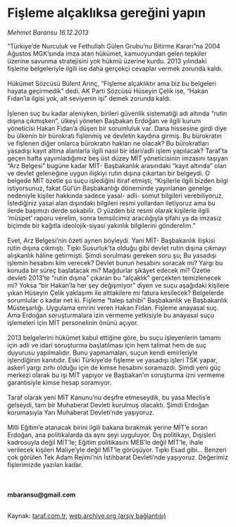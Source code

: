 # Fişleme alçaklıksa gereğini yapın

*Mehmet Baransu 16.12.2013*

<div class="yazi">“Türkiye’de Nurculuk ve Fethullah Gülen Grubu’nu Bitirme Kararı”na 2004 Ağustos MGK’sında imza atan hükümet, kamuoyundan gelen tepkiler üzerine savunma stratejisini yok hükmü üzerine kurdu. 2013 yılındaki fişleme belgeleriyle ilgili ise daha gerçekçi cevaplar vermek zorunda kaldı.<br/><br/>Hükümet Sözcüsü Bülent Arınç, “Fişleme alçaklıktır ama biz bu belgeleri hayata geçirmedik” dedi. AK Parti Sözcüsü Hüseyin Çelik ise, “Hakan Fidan’la ilgisi yok, alt seviyenin işi” demek zorunda kaldı.<br/><br/>İşlenen suç bu kadar aleniyken, birileri güvenlik sistematiği adı altında “rutin dışına çıkmışken”, ülkeyi yöneten Başbakan Erdoğan ve ilgili kurum yöneticisi Hakan Fidan’a düşen bir sorumluluk var. Dana hissesine girdi diye bu ülkenin bir bürokratı fişlenmiş ve devletin kaydına girmiş. Bu bürokratın ve fişlenen diğer onlarca bürokratın hakları ne olacak? Bu bürokratları yasadışı kayıt altına alanlarla ilgili nasıl bir idari/adli işlem yapılacak? Taraf’ta geçen hafta yayımladığımız beş üst düzey MİT yöneticisinin imzasını taşıyan “Arz Belgesi” bugüne kadar MİT- Başbakanlık arasındaki “kayıt altında” olan ve devlet geleneğine uygun ilişkiyi rutin dışına çıkartan bir belgeydi. O belgede MİT özetle şu suçu işlediğini itiraf etmişti; “Kişilerle ilgili bizden bilgi istiyorsunuz, fakat Gül’ün Başbakanlığı döneminde yayınlanan genelge nedeniyle kişiler hakkında sadece yasal- adli- somut bilgileri verebiliyoruz. İstediğiniz yasal alan dışındaki bilgileri resmi yollardan iletiyoruz ama bu ilerde başımızı derde sokabilir. O yüzden biz resmi olarak kişilerle ilgili ‘müspet’ raporu verelim, sonra temsilcimiz aracılığıyla şifahi ya da imzasız biçimde bir kağıtla ideolojik-siyasi yakınlık bilgilerini gönderelim.”<br/><br/>Evet, Arz Belgesi’nin özeti aynen böyleydi. Yani MİT- Başbakanlık ilişkisi rutin dışına çıkmıştı. Tıpkı Susurluk’ta olduğu gibi devlet rutin dışına çıkmayı alışkanlık hâline getirmişti. Şimdi sorulması gereken soru şu; Bu yasadışı işlemin hesabını kim verecek? Devlet bunun hesabını soracak mı? Yargı bu konuda bir süreç başlatacak mı? Mağdurlar şikâyet edecek mi? Özetle devleti 2013’te “rutin dışına” çıkaran bu “alçaklık” gerçekten temizlenecek mi? Yoksa “bir Hakan’la her şey değişmiyor” diyen ve suçu aşağıdaki kişilere yıkan Hüseyin Çelik yaklaşımı ile alttakilere mi fatura kesilecek? Belgelerde sorumlular o kadar net ki. Fişleme “talep sahibi” Başbakanlık ve Başbakanlık Müsteşarlığı. Uygulama emrini veren Hakan Fidan. Fişleme anayasal suç. Ama Erdoğan soruşturmalara izin vermeme yetkisiyle bu anayasal suçu işlemeleri için MİT personelinin önünü açıyor.<br/><br/>2013 belgelerini hükümet kabul ettiğine göre, bu suçu işleyenlerin tamamı için adli ve idari soruşturma başlatılması için hem talimat hem de suç duyurusu yapılmalıdır. Bunu yapmamaları, suçun kendi emirleriyle işlendiğinin kanıtıdır. Eski Türkiye’de fişleme ve yasadışı işleri TSK yapar, askerî yargı zırhı olduğu için de kimse hesabını soramazdı. Şimdi yeni güç merkezi olarak bu işi MİT yapıyor ve Başbakan’ın soruşturma izni vermeme garantisiyle kimse hesap soramıyor.<br/><br/>Taraf olarak yeni MİT Kanunu’nu deşifre etmeseydik, bu yasa Meclis’e gelseydi, tam bir Muhaberat Devleti kurulmuş olacaktı. Şimdi Erdoğan korumasıyla Yarı Muhaberat Devleti’nde yaşıyoruz.<br/><br/>Milli Eğitim’e atanacak birini ilgili bakana bırakmak yerine MİT’e soran Erdoğan, ana politikalarda da aynı şeyi uyguluyor. Dış politikayı, Dışişleri kadrosuyla değil MİT’le; Eğitim politikasını MEB’le değil MİT’le, ihale verilecek kişileri Maliye’yle değil MİT’le görüşüyor. Tıpkı Esad gibi... Benzeri çok görülen Tek Adam Rejimi’nin İstihbarat Devleti’nde yaşıyoruz. Değerimiz fişlerimizde yazılan kadar.<br/><br/><br/><br/><b>mbaransu@gmail.com</b><br/><br/>
</div>

Kaynak: [taraf.com.tr](http://www.taraf.com.tr:80/mehmet-baransu/makale-fisleme-alcakliksa-geregini-yapin.htm), [web.archive.org (arşiv bağlantısı)](http://web.archive.org/web/20131219041927/http://www.taraf.com.tr:80/mehmet-baransu/makale-fisleme-alcakliksa-geregini-yapin.htm)
